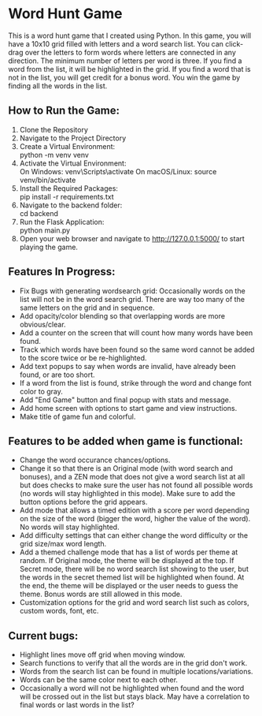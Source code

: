 # Word Hunt Game
This is a word hunt game that I created using Python.
In this game, you will have a 10x10 grid filled with letters and a word search list.
You can click-drag over the letters to form words where letters are connected in any direction.
The minimum number of letters per word is three.
If you find a word from the list, it will be highlighted in the grid.
If you find a word that is not in the list, you will get credit for a bonus word.
You win the game by finding all the words in the list.

## How to Run the Game:
1. Clone the Repository
2. Navigate to the Project Directory
3. Create a Virtual Environment:     
    python -m venv venv
4. Activate the Virtual Environment:     
    On Windows: venv\Scripts\activate 
    On macOS/Linux: source venv/bin/activate
5. Install the Required Packages:     
    pip install -r requirements.txt 
7. Navigate to the backend folder:     
    cd backend 
9. Run the Flask Application:     
    python main.py 
11. Open your web browser and navigate to http://127.0.0.1:5000/ to start playing the game.

## Features In Progress:
- Fix Bugs with generating wordsearch grid: Occasionally words on the list will not be in the word search grid. There are way too many of the same letters on the grid and in sequence.
- Add opacity/color blending so that overlapping words are more obvious/clear.
- Add a counter on the screen that will count how many words have been found.
- Track which words have been found so the same word cannot be added to the score twice or be re-highlighted.
- Add text popups to say when words are invalid, have already been found, or are too short.
- If a word from the list is found, strike through the word and change font color to gray.
- Add "End Game" button and final popup with stats and message.
- Add home screen with options to start game and view instructions.
- Make title of game fun and colorful.

## Features to be added when game is functional:
- Change the word occurance chances/options.
- Change it so that there is an Original mode (with word search and bonuses), and a ZEN mode that does not give a word search list at all but does checks to make sure the user has not found all possible words (no words will stay highlighted in this mode). Make sure to add the button options before the grid appears.
- Add mode that allows a timed edition with a score per word depending on the size of the word (bigger the word, higher the value of the word). No words will stay highlighted.
- Add difficulty settings that can either change the word difficulty or the grid size/max word length.
- Add a themed challenge mode that has a list of words per theme at random. If Original mode, the theme will be displayed at the top. If Secret mode, there will be no word search list showing to the user, but the words in the secret themed list will be highlighted when found. At the end, the theme will be displayed or the user needs to guess the theme. Bonus words are still allowed in this mode. 
- Customization options for the grid and word search list such as colors, custom words, font, etc.

## Current bugs:
- Highlight lines move off grid when moving window.
- Search functions to verify that all the words are in the grid don't work.
- Words from the search list can be found in multiple locations/variations.
- Words can be the same color next to each other.
- Occasionally a word will not be highlighted when found and the word will be crossed out in the list but stays black. May have a correlation to final words or last words in the list?
